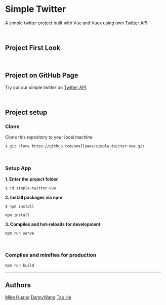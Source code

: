 # Simple Twitter
A simple twitter project built with Vue and Vuex using own [Twitter API](https://github.com/smallpaes/simple-twitter-express-starter)

<p>&nbsp;</p>

## Project First Look

<p>&nbsp;</p>

## Project on GitHub Page
Try out our simple twitter on [Twitter API](https://smallpaes.github.io/simple-twitter-vue/)

<p>&nbsp;</p>

## Project setup
### Clone

Clone this repository to your local machine

```
$ git clone https://github.com/smallpaes/simple-twitter-vue.git
```

<p>&nbsp;</p>

### Setup App
**1. Enter the project folder**

```
$ cd simple-twitter-vue
```

**2. Install packages via npm**

```
$ npm install
```

```
npm install
```

**3. Compiles and hot-reloads for development**
```
npm run serve
```

<p>&nbsp;</p>

### Compiles and minifies for production
```
npm run build
```

___


## Authors
[Mike Huang](https://github.com/smallpaes)
[DannyWang](https://github.com/windate3411)
[Tao He](https://github.com/cTaohe)